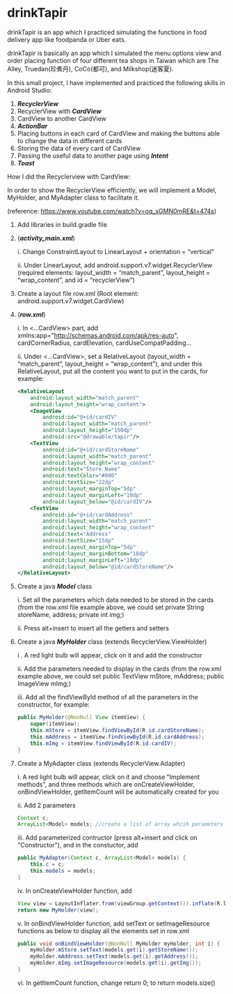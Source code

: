 # drinkTapir
drinkTapir is an app which I practiced simulating the functions in food delivery app like foodpanda or Uber eats. 

drinkTapir is basically an app which I simulated the menu options view and order placing function of four different tea shops in Taiwan which are The Alley, Truedan(珍煮丹), CoCo(都可), and Milkshop(迷客夏). 

In this small project, I have implemented and practiced the following skills in Android Studio:
1.	***RecyclerView***
2.	RecyclerView with ***CardView***
3.	CardView to another CardView
4.	***ActionBar***
5.	Placing buttons in each card of CardView and making the buttons able to change the data in different cards
6.	Storing the data of every card of CardView 
7.	Passing the useful data to another page using ***Intent***
8.	***Toast***

How I did the Recyclerview with CardView: 

In order to show the RecyclerView efficiently, we will implement a Model, MyHolder, and MyAdapter class to facilitate it. 

(reference: https://www.youtube.com/watch?v=oq_xGMN0mRE&t=474s)
1.	Add libraries in build.gradle file
2.	(***activity_main.xml***)

    i.	Change ConstraintLayout to LinearLayout + orientation = “vertical”
  
    ii.	Under LinearLayout, add android.support.v7.widget.RecyclerView (required elements: layout_width = “match_parent”, layout_height = “wrap_content”, and id = “recyclerView”)

3.	Create a layout file row.xml (Root element: android.support.v7.widget.CardView)
4.	(***row.xml***)

    i.	In <…CardView> part, add xmlns:app="http://schemas.android.com/apk/res-auto", cardCornerRadius, cardElevation, cardUseCompatPadding...
  
    ii.	Under <…CardView>, set a RelativeLayout (layout_width = “match_parent”, layout_height = “wrap_content”), and under this RelativeLayout, put all the content you want to put in the cards, for example:
    ```xml
    <RelativeLayout
        android:layout_width="match_parent"
        android:layout_height="wrap_content">
        <ImageView
            android:id="@+id/cardIV"
            android:layout_width="match_parent"
            android:layout_height="150dp"
            android:src="@drawable/tapir"/>
        <TextView
            android:id="@+id/cardStoreName"
            android:layout_width="match_parent"
            android:layout_height="wrap_content"
            android:text="Store Name"
            android:textColor="#000"
            android:textSize="22dp"
            android:layout_marginTop="5dp"
            android:layout_marginLeft="10dp"
            android:layout_below="@id/cardIV"/>
        <TextView
            android:id="@+id/cardAddress"
            android:layout_width="match_parent"
            android:layout_height="wrap_content"
            android:text="Address"
            android:textSize="15dp"
            android:layout_marginTop="5dp"
            android:layout_marginBottom="10dp"
            android:layout_marginLeft="10dp"
            android:layout_below="@id/cardStoreName"/>
    </RelativeLayout>
    ```
    
5. Create a java ***Model*** class 

    i. Set all the parameters which data needed to be stored in the cards (from the row.xml file example above, we could set private String storeName, address; private int img;)
    
    ii. Press alt+insert to insert all the getters and setters
        
6. Create a java ***MyHolder*** class (extends RecyclerView.ViewHolder)  

    i . A red light bulb will appear, click on it and add the constructor
        
    ii. Add the parameters needed to display in the cards (from the row.xml example above, we could set public TextView mStore, mAddress; public ImageView mImg;)
        
    iii. Add all the findViewById method of all the parameters in the constructor, for example:
    ```java
    public MyHolder(@NonNull View itemView) {
        super(itemView);
        this.mStore = itemView.findViewById(R.id.cardStoreName);
        this.mAddress = itemView.findViewById(R.id.cardAddress);
        this.mImg = itemView.findViewById(R.id.cardIV);
    }
    ```
     
7. Create a MyAdapter class (extends RecyclerView.Adapter<MyHolder>)
    
    i. A red light bulb will appear, click on it and choose "Implement methods", and three methods which are onCreateViewHolder, onBindViewHolder, getItemCount will be automatically created for you
    
    ii. Add 2 parameters
    ```java
    Context c;
    ArrayList<Model> models; //create a list of array whcih parameters defined in the Model class
    ```
        
    iii. Add parameterized contructor (press alt+insert and click on "Constructor"), and in the constuctor, add
    ```java
    public MyAdapter(Context c, ArrayList<Model> models) {
        this.c = c;
        this.models = models;
    }
    ```
        
    iv. In onCreateViewHolder function, add 
    ```java
    View view = LayoutInflater.from(viewGroup.getContext()).inflate(R.layout.row, null);
    return new MyHolder(view);
    ```
        
    v. In onBindViewHolder function, add setText or setImageResource functions as below to display all the elements set in row.xml 
    ```java
    public void onBindViewHolder(@NonNull MyHolder myHolder, int i) {
        myHolder.mStore.setText(models.get(i).getStoreName());
        myHolder.mAddress.setText(models.get(i).getAddress());
        myHolder.mImg.setImageResource(models.get(i).getImg());
    }
    ```
        
    vi. In getItemCount function, change return 0; to return models.size()
    
